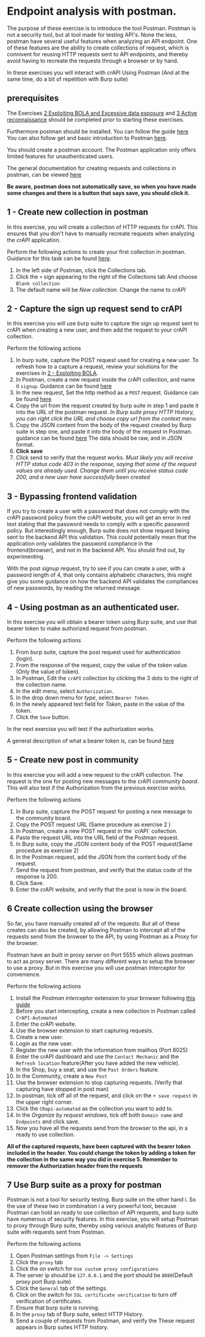 # Endpoint analysis with postman.
The purpose of these exercise is to introduce the tool Postman. Postman is not a security tool, but at tool made
for testing API's. None the less, postman have several useful features when analyzing an API endpoint.
One of these features are the ability to create collections of request, which is connivent for reusing HTTP requests
sent to API endpoints, and thereby avoid having to recreate the requests through a browser or by hand. 

In these exercises you will interact with crAPI Using Postman (And at the same time,  do a bit of repetition with Burp suite)

## prerequisites
The Exercises [2 Exploiting BOLA and Excessive data exposure](2_Exploiting_BOLA_And_Excessive_Data_Exposure.md) and [3 Active reconnaissance](3_Active_reconnaissance.md) should
be completed prior to starting these exercises.

Furthermore postman should be installed. You can follow the guide [here](https://www.postman.com/downloads/)
You can also follow get and basic introduction to Postman [here](https://learning.postman.com/docs/getting-started/first-steps/sending-the-first-request/).

You should create a postman account. The Postman application only offers limited features for unauthenticated users.

The general documentation for creating requests and collections in postman, can be viewed [here](https://learning.postman.com/docs/collections/using-collections/)

**Be aware, postman does not automatically save, so when you have made some changes and there is a button that says save, you should click it.**

## 1 - Create new collection in postman
In this exercise, you will create a collection of HTTP requests for crAPI. This ensures that you don't have to manually recreate requests
when analyzing the _crAPI_ application. 

Perform the following actions to create your first collection in postman. Guidance for this task can be found [here](https://learning.postman.com/docs/collections/using-collections/#creating-collections).
1. In the left side of Postman, click the Collections tab.  
2. Click the `+` sign appearing to the right of the Collections tab And choose `Blank collection`
3. The default name will be _New collection_. Change the name to _crAPI_

## 2  - Capture the sign up request send to crAPI
In this exercise you will use burp suite to capture the sign up request sent to crAPI when creating a new user,
and then add the request to your crAPI collection.

Perform the following actions
1. In burp suite, capture the POST request used for creating a new user. To refresh how to a capture a request, review  your solutions for the exercises in [2 - Exploiting BOLA](2_Exploiting_BOLA_And_Excessive_Data_Exposure.md).
2. In Postman, create a new request inside the crAPI collection, and name it `signup`. Guidance can be found [here](https://learning.postman.com/docs/collections/using-collections/#creating-collections)
3. In the new request, Set the http method as a `POST` request. Guidance can be found [here](https://learning.postman.com/docs/sending-requests/requests/#selecting-request-methods)
4. Copy the url from the request created by burp suite in step 1 and paste it into the URL of the postman request. _In Burp suite proxy HTTP History, you can right click the URL and choose copy url from the context menu_
5. Copy the JSON content from the body of the request created by Burp suite in step one, and paste it into the body of the request in Postman. guidance can be found [here](https://learning.postman.com/docs/sending-requests/requests/#sending-body-data) The data should be raw, and in JSON format.
6. **Click save**
7. Click send to verify that the request works. _Must likely you will receive HTTP status code 403 in the response, saying that some of the request values are already used. Change them until you receive status code 200, and a new user have successfully been created_

## 3 - Bypassing frontend validation
If you try to create a user with a password that does not comply with the crAPI password policy from the crAPI website, you will
get an error in red text stating that the password needs to comply with a specific password  policy. 
But interestingly enough, Burp suite does not show request being sent to the backend API this validation. This could potentially mean that 
the application only validates the password compliance in the frontend(browser), and not in the backend API. You should find out, by experimenting.
  
With the post _signup_ request, try to see if you can create a user, with a password length of 4, that only contains alphabetic characters, this might
give you some guidance on how the backend API validates the compliances of new passwords, by reading the returned message.

## 4 - Using postman as an authenticated user.
In this exercise you will obtain a bearer token using Burp suite, and use that bearer token to make
authorized request from postman.

Perform the following actions
1. From burp suite, capture the post request used for authentication (login).
2. From the response of the request, copy the value of the token value.(Only the value of token).
3. In Postman, Edit the `crAPI` collection by clicking the 3 dots to the right of the collection name.
4. In the edit menu, select `Authorization`.
5. In the drop down menu for _type_, select `Bearer Token`.
6. In the newly appeared text field for _Token_, paste in the value of the token.
7. Click the `Save` button.

In the next exercise you will test if the authorization works.

A general description of what a bearer token is, can be found [here](https://apidog.com/articles/what-is-bearer-token/)

## 5 - Create new post in community
In this exercise you will add a new request to the crAPI collection. The request is the one for posting new messages to the crAPI _community board_.
This will also test if the Authorization from the previous exercise works.

Perform the following actions
1. In Burp suite, capture the POST request for posting a new message to the community board.
2. Copy the POST request URL (Same procedure as exercise 2 )
3. In Postman, create a new POST request in the ´crAPI´ collection.
4. Paste the request URL into the URL field of the Postman request.
5. In Burp suite, copy the JSON content body of the POST request(Same procedure as exercise 2)
6. In the Postman request, add the JSON from the content body of the request.
7. Send the request from postman, and verify that the status code of the response is 200.
8. Click Save.
9. Enter the crAPI website, and verify that the post is now in the board.

## 6 Create collection using the browser
So far, you have manually created all of the requests. But all of these  creates can also be created, by allowing 
Postman to intercept all of the requests send from the browser to the API, by using Postman as a Proxy for the browser.

Postman have an built in proxy server on Port 5555 which allows postman to act as proxy server. There are many different ways 
to setup the browser to use a proxy. But in this exercise you will use postman Interceptor for convenience.

Perform the following actions
1. Install the _Postman interceptor_ extension to your browser following [this guide](https://learning.postman.com/docs/sending-requests/capturing-request-data/interceptor/)
2. Before you start intercepting, create a new  collection in Postman called `CrAPI-Automated`
3. Enter the crAPI website.
4. Use the browser extension to start capturing requests.
5. Create a new user.
6. Login as the new user.
7. Register the new user with the information from mailhoq (Port 8025)
7. Enter the crAPI dashboard and use the `Contact Mechanic` and the `Refresh location` feature(After you have added the new vehicle).
8. In the Shop, buy a seat, and use the `Past Orders` feature.
9. In the Community, create a `New Post`
10. Use the browser extension to stop capturing requests. (Verify that capturing have stopped in post man)
11. In postman, tick off all of the request, and click on the `+ save request` in the upper right corner.
12. Click the `CRapi-automated` as the collection you want to add to.
13. In the _Organize by request windows_, tick off both `Domain name` and `Endpoints` and click save.
14. Now you have all the requests send from the browser to the api, in a ready to use collection.

**All of the captured requests, have been captured with the bearer token included in the header. You could change the token by adding a token for the collection in the same way you did in exercise 5. Remember to remover the Authorization header from the requests**

## 7 Use Burp suite as a proxy for postman
Postman is not a tool for security testing. Burp suite on the other hand i. So the use of these two in combination i a very powerful tool, because 
Postman can hold an ready to use collection of API requests, and burp suite have numerous of security features.  In this exercise, you will setup
Postman to proxy through Burp suite, thereby using various analytic features of Burp suite with requests sent from Postman.

Perform the following actions
1. Open Postman settings from `File -> Settings`
2. Click the `proxy` tab
3. Click the on switch for `Use custom proxy configurations`
4. The server ip should be `127.0.0.1` and the port should be `8080`(Default proxy port Burp suite)
5. Click the `General` tab of the settings.
6. Click on the switch for `SSL certificate verification` to turn off verification of certificates.
7. Ensure that burp suite is running.
8. In the `proxy` tab of Burp suite, select HTTP History.
9. Send a couple of requests from Postman, and verify the These request appears in Burp suites HTTP history.
